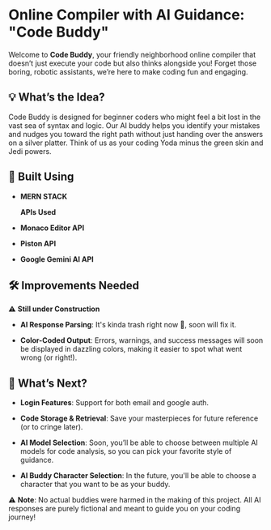# Online Compiler with AI Guidance: "Code Buddy"

Welcome to **Code Buddy**, your friendly neighborhood online compiler that doesn’t just execute your code but also thinks alongside you! Forget those boring, robotic assistants, we’re here to make coding fun and engaging.

## 💡 What’s the Idea?

Code Buddy is designed for beginner coders who might feel a bit lost in the vast sea of syntax and logic. Our AI buddy helps you identify your mistakes and nudges you toward the right path without just handing over the answers on a silver platter. Think of us as your coding Yoda minus the green skin and Jedi powers.

## 💪 Built Using

- **MERN STACK**

  **APIs Used**
- **Monaco Editor API**
  
- **Piston API** 

- **Google Gemini AI API**

## 🛠️ Improvements Needed

⚠️ **Still under Construction**

- **AI Response Parsing**: It's kinda trash right now 🥲, soon will fix it.

- **Color-Coded Output**: Errors, warnings, and success messages will soon be displayed in dazzling colors, making it easier to spot what went wrong (or right!).

## 🔮 What’s Next?

- **Login Features**: Support for both email and google auth.

- **Code Storage & Retrieval**: Save your masterpieces for future reference (or to cringe later).

- **AI Model Selection**: Soon, you’ll be able to choose between multiple AI models for code analysis, so you can pick your favorite style of guidance.
  
- **AI Buddy Character Selection**: In the future, you'll be able to choose a character that you want to be as your buddy.


⚠️ **Note**: No actual buddies were harmed in the making of this project. All AI responses are purely fictional and meant to guide you on your coding journey!
